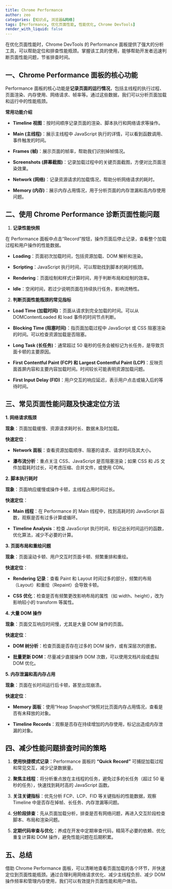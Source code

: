 ```yaml
---
title: Chrome Performance
author: zeo
categories: [知识点, 浏览器&网络]
tags: [Performance, 优化页面性能, 性能优化, Chrome DevTools]
render_with_liquid: false
---
```


在优化页面性能时，Chrome DevTools 的 Performance 面板提供了强大的分析工具，可以帮助定位和排查性能瓶颈。掌握该工具的使用，能够帮助开发者迅速判断页面性能问题，节省排查时间。

## **一、Chrome Performance 面板的核心功能**

Performance 面板的核心功能是**记录页面的运行情况**，包括主线程的执行过程、页面渲染、内存使用、网络请求、帧率等。通过这些数据，我们可以分析页面加载和运行中的性能瓶颈。
  
**常用功能介绍**

- **Timeline 视图**：按时间顺序记录页面的渲染、脚本执行和网络请求等操作。

- **Main (主线程)**：展示主线程中 JavaScript 执行的详情，可以看到函数调用、事件触发的时间。

- **Frames (帧)**：展示页面的帧率，帮助我们识别掉帧情况。

- **Screenshots (屏幕截图)**：记录加载过程中的关键页面截图，方便对比页面渲染效果。

- **Network (网络)**：记录资源请求的加载情况，帮助分析网络请求的耗时。

- **Memory (内存)**：展示内存占用情况，用于分析页面的内存泄漏和高内存使用问题。

## **二、使用 Chrome Performance 诊断页面性能问题**

1. **记录性能快照**

在 Performance 面板中点击“Record”按钮，操作页面后停止记录，查看整个加载过程和用户操作的性能数据。

- **Loading**：页面初次加载时间，包括资源加载、DOM 解析和渲染。

- **Scripting**：JavaScript 执行时间，可以帮助找到脚本的耗时瓶颈。

- **Rendering**：页面绘制和样式计算时间，用于判断布局和绘制的效率。

- **Idle**：空闲时间，若过少说明页面在持续执行任务，影响流畅性。

2. **判断页面性能瓶颈的常见指标**

- **Load Time (加载时间)**：页面从请求到完全加载的时间。可以从 DOMContentLoaded 和 load 事件的时间节点判断。

- **Blocking Time (阻塞时间)**：指页面加载过程中 JavaScript 或 CSS 阻塞渲染的时间。可以检查资源加载是否阻塞。

- **Long Task (长任务)**：通常超过 50 毫秒的任务会被标记为长任务，是导致页面卡顿的主要原因。

- **First Contentful Paint (FCP) 和 Largest Contentful Paint (LCP)**：反映页面首屏内容和主要内容加载时间。时间较长可能表明资源加载问题。

- **First Input Delay (FID)**：用户交互的响应延迟，表示用户点击或输入后的等待时间。

## **三、常见页面性能问题及快速定位方法**

**1. 网络请求瓶颈**  

**现象**：页面加载缓慢、资源请求耗时长、数据未及时加载。

**快速定位**：

- **Network 面板**：查看资源加载顺序、阻塞的请求、请求时间及其大小。

- **瀑布流分析**：重点关注 CSS、JavaScript 是否阻塞渲染；如果 CSS 和 JS 文件加载耗时过长，可考虑压缩、合并文件，或使用 CDN。

**2. 脚本执行耗时**

**现象**：页面响应缓慢或操作卡顿，主线程占用时间过长。

**快速定位**：

- **Main 线程**：在 Performance 的 Main 线程中，找到高耗时的 JavaScript 函数，观察是否有过多计算或循环。

- **Timeline Analysis**：检查 JavaScript 执行时间，标记出长时间运行的函数，优化算法，减少不必要的计算。

**3. 页面布局和重绘问题**

**现象**：页面滚动卡顿、用户交互时页面卡顿、频繁重排和重绘。

**快速定位**：


- **Rendering 记录**：查看 Paint 和 Layout 时间过多的部分，频繁的布局（Layout）和重绘（Repaint）会导致卡顿。

- **CSS 优化**：检查是否有频繁更改影响布局的属性（如 width、height），改为影响较小的 transform 等属性。

**4. 大量 DOM 操作**

**现象**：页面交互响应时间慢，尤其是大量 DOM 操作的页面。

**快速定位**：

- **DOM 树分析**：检查页面是否存在过多的 DOM 操作，或有深层次的嵌套。

- **批量更新 DOM**：尽量减少直接操作 DOM 次数，可以使用文档片段或虚拟 DOM 优化。

**5. 内存泄漏和高内存占用**

**现象**：页面在长时间运行后卡顿，甚至出现崩溃。

**快速定位**：

- **Memory 面板**：使用“Heap Snapshot”快照对比页面内存占用情况，查看是否有未释放的对象。

- **Timeline Records**：观察是否存在持续增加的内存使用，标记出造成内存泄漏的对象。

## **四、减少性能问题排查时间的策略**

1. **使用快捷模式记录**：Performance 面板的 **“Quick Record”** 可捕捉加载过程和常见交互，减少记录数据量。

2. **聚焦主线程**：将分析重点放在主线程的任务，避免过多的长任务（超过 50 毫秒的任务），快速找到耗时高的 JavaScript 函数。

3. **关注关键指标**：优先分析 FCP、LCP、FID 等关键指标的性能数据，观察 Timeline 中是否存在掉帧、长任务、内存泄漏等问题。

4. **分阶段排查**：先从页面加载分析，排查是否有网络问题，再进入交互阶段检查脚本、布局和渲染问题。

5. **定期代码审查与优化**：养成在开发中定期审查代码，精简不必要的依赖、优化重复计算和 DOM 操作，避免性能问题在后期积累。

## **五、总结**

借助 Chrome Performance 面板，可以清晰地查看页面加载的各个环节，并快速定位到页面性能瓶颈。通过合理利用网络请求优化、减少主线程负担、减少 DOM 操作频率和管理内存使用，我们可以有效提升页面性能和用户体验。
